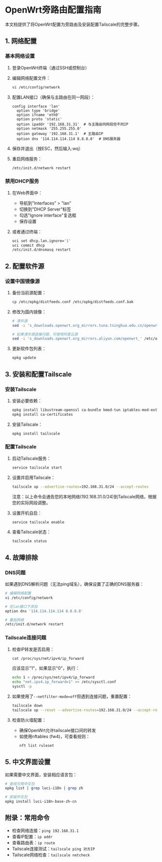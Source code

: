 # OpenWrt旁路由配置指南

本文档提供了将OpenWrt配置为旁路由及安装配置Tailscale的完整步骤。

## 1. 网络配置

### 基本网络设置

1. 登录OpenWrt终端（通过SSH或控制台）

2. 编辑网络配置文件：
   ```bash
   vi /etc/config/network
   ```

3. 配置LAN接口（确保与主路由在同一网段）：
   ```
   config interface 'lan'
     option type 'bridge'
     option ifname 'eth0'
     option proto 'static'
     option ipaddr '192.168.31.31'  # 与主路由同网段但不同IP
     option netmask '255.255.255.0'
     option gateway '192.168.31.1'  # 主路由IP
     option dns '114.114.114.114 8.8.8.8'  # DNS服务器
   ```

4. 保存并退出（按ESC，然后输入:wq）

5. 重启网络服务：
   ```bash
   /etc/init.d/network restart
   ```

### 禁用DHCP服务

1. 在Web界面中：
   - 导航到"Interfaces" > "lan"
   - 切换到"DHCP Server"标签
   - 勾选"Ignore interface"复选框
   - 保存设置

2. 或者通过终端：
   ```bash
   uci set dhcp.lan.ignore='1'
   uci commit dhcp
   /etc/init.d/dnsmasq restart
   ```

## 2. 配置软件源

### 设置中国镜像源

1. 备份当前源配置：
   ```bash
   cp /etc/opkg/distfeeds.conf /etc/opkg/distfeeds.conf.bak
   ```

2. 修改为国内镜像：
   ```bash
   # 清华源
   sed -i 's_downloads.openwrt.org_mirrors.tuna.tsinghua.edu.cn/openwrt_' /etc/opkg/distfeeds.conf
   
   # 如果清华源连接问题，可使用阿里云源
   sed -i 's_downloads.openwrt.org_mirrors.aliyun.com/openwrt_' /etc/opkg/distfeeds.conf
   ```

3. 更新软件包列表：
   ```bash
   opkg update
   ```

## 3. 安装和配置Tailscale

### 安装Tailscale

1. 安装必要依赖：
   ```bash
   opkg install libustream-openssl ca-bundle kmod-tun iptables-mod-extra
   opkg install ca-certificates
   ```

2. 安装Tailscale：
   ```bash
   opkg install tailscale
   ```

### 配置Tailscale

1. 启动Tailscale服务：
   ```bash
   service tailscale start
   ```

2. 设置并启用Tailscale：
   ```bash
   tailscale up --advertise-routes=192.168.31.0/24 --accept-routes
   ```
   
   注意：以上命令会通告您的本地网络(192.168.31.0/24)到Tailscale网络，根据您的实际网段调整。

3. 设置开机自启：
   ```bash
   service tailscale enable
   ```

4. 查看Tailscale状态：
   ```bash
   tailscale status
   ```

## 4. 故障排除

### DNS问题

如果遇到DNS解析问题（无法ping域名），确保设置了正确的DNS服务器：

```bash
# 编辑网络配置
vi /etc/config/network

# 在lan接口下添加
option dns '114.114.114.114 8.8.8.8'

# 重启网络
/etc/init.d/network restart
```

### Tailscale连接问题

1. 检查IP转发是否启用：
   ```bash
   cat /proc/sys/net/ipv4/ip_forward
   ```
   应该显示"1"，如果显示"0"，执行：
   ```bash
   echo 1 > /proc/sys/net/ipv4/ip_forward
   echo "net.ipv4.ip_forward=1" >> /etc/sysctl.conf
   sysctl -p
   ```

2. 如果使用了`--netfilter-mode=off`但遇到连接问题，重置配置：
   ```bash
   tailscale down
   tailscale up --reset --advertise-routes=192.168.31.0/24 --accept-routes
   ```

3. 检查防火墙配置：
   - 确保OpenWrt允许tailscale接口间的转发
   - 如使用nftables (fw4)，可查看规则：
     ```bash
     nft list ruleset
     ```

## 5. 中文界面设置

如果需要中文界面，安装相应语言包：

```bash
# 查找可用中文包
opkg list | grep luci-i18n | grep zh

# 安装中文包
opkg install luci-i18n-base-zh-cn
```

## 附录：常用命令

- 检查网络连接：`ping 192.168.31.1`
- 查看IP配置：`ip addr`
- 查看路由表：`ip route`
- Tailscale连接测试：`tailscale ping 对方IP`
- Tailscale网络检查：`tailscale netcheck` 
